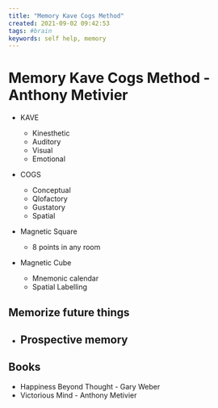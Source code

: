 ```yaml
---
title: "Memory Kave Cogs Method"
created: 2021-09-02 09:42:53
tags: #brain
keywords: self help, memory
---
```


# Memory Kave Cogs Method - Anthony Metivier

- KAVE
  - Kinesthetic
  - Auditory
  - Visual
  - Emotional
- COGS
  - Conceptual
  - Qlofactory
  - Gustatory
  - Spatial

- Magnetic Square
  - 8 points in any room
- Magnetic Cube
  - Mnemonic calendar
  - Spatial Labelling

## Memorize future things

- Prospective memory
  - 

## Books

  - Happiness Beyond Thought - Gary Weber
  - Victorious Mind - Anthony Metivier
